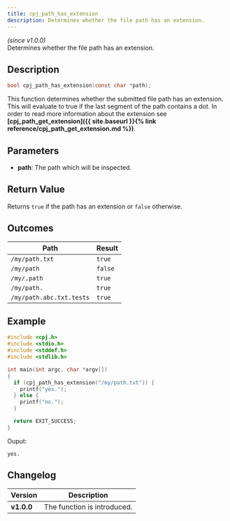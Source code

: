 ```yaml
---
title: cpj_path_has_extension
description: Determines whether the file path has an extension.
---
```


_(since v1.0.0)_  
Determines whether the file path has an extension.

## Description
```c
bool cpj_path_has_extension(const char *path);
```

This function determines whether the submitted file path has an extension. This 
will evaluate to true if the last segment of the path contains a dot. In order 
to read more information about the extension see **[cpj_path_get_extension]({{ site.baseurl }}{% link reference/cpj_path_get_extension.md %})**.

## Parameters
 * **path**: The path which will be inspected.

## Return Value
Returns ``true`` if the path has an extension or ``false`` otherwise.

## Outcomes

| Path                       | Result     |
|----------------------------|------------|
| ``/my/path.txt``           | ``true``   |
| ``/my/path``               | ``false``  |
| ``/my/.path``              | ``true``   |
| ``/my/path.``              | ``true``   |
| ``/my/path.abc.txt.tests`` | ``true``   |

## Example
```c
#include <cpj.h>
#include <stdio.h>
#include <stddef.h>
#include <stdlib.h>

int main(int argc, char *argv[])
{
  if (cpj_path_has_extension("/my/path.txt")) {
    printf("yes.");
  } else {
    printf("no.");
  }

  return EXIT_SUCCESS;
}
```

Ouput:
```
yes.
```

## Changelog

| Version    | Description                                            |
|------------|--------------------------------------------------------|
| **v1.0.0** | The function is introduced.                            |
